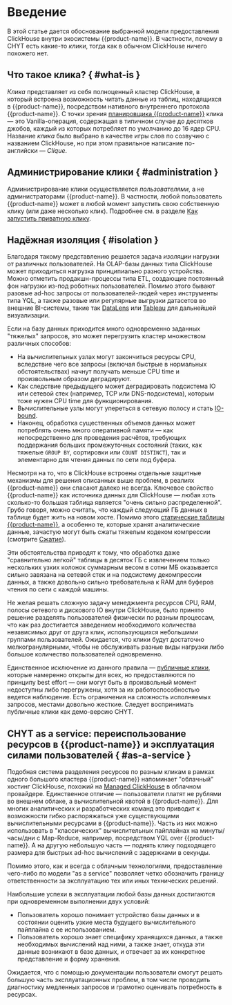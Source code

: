 # Введение

В этой статье дается обоснование выбранной модели предоставления ClickHouse внутри экосистемы {{product-name}}. В частности, почему в CHYT есть какие-то *клики*, тогда как в обычном ClickHouse ничего похожего нет.

## Что такое клика? { #what-is }

*Клика* представляет из себя полноценный кластер ClickHouse, в который встроена возможность читать данные из таблиц, находящихся в {{product-name}}, посредством нативного внутреннего протокола {{product-name}}.
С точки зрения [планировщика {{product-name}}](../../../../user-guide/data-processing/scheduler/scheduler-and-pools.md) клика — это Vanilla-операция, содержащая в типичном случае до десятков джобов, каждый из которых потребляет по умолчанию до 16 ядер CPU. Название *клика* было выбрано в качестве игры слов по созвучию с названием ClickHouse, но при этом правильное написание по-английски — *Clique*.

## Администрирование клики { #administration }

Администрирование клики осуществляется *пользователями*, а не администраторами {{product-name}}. В частности, любой пользователь {{product-name}} может в любой момент запустить свою собственную клику (или даже несколько клик). Подробнее см. в разделе [Как запустить приватную клику](../../../../user-guide/data-processing/chyt/cliques/start.md).

## Надёжная изоляция { #isolation }

Благодаря такому представлению решается задача *изоляции* нагрузки от различных пользователей. На OLAP-базы данных типа ClickHouse может приходиться нагрузка принципиально разного устройства. Можно отметить продакшн-процессы типа ETL, создающие постоянный фон нагрузки из-под роботных пользователей. Помимо этого бывают разовые ad-hoc запросы от пользователей-людей через инструменты типа YQL, а также разовые или регулярные выгрузки датасетов во внешние BI-системы, такие так [DataLens](https://cloud.yandex.ru/docs/datalens/) или [Tableau](https://www.tableau.com/) для дальнейшей визуализации.

Если на базу данных приходится много одновременно заданных "тяжелых" запросов, это может перегрузить кластер множеством различных способов:
- На вычислительных узлах могут закончиться ресурсы CPU, вследствие чего все запросы (включая быстрые в нормальных обстоятельствах) начнут получать меньше CPU time и произвольным образом деградируют.
- Как следствие предыдущего может деградировать подсистема IO или сетевой стек (например, TCP или DNS-подсистема), которым тоже нужен CPU time для функционирования.
- Вычислительные узлы могут упереться в сетевую полосу и стать [IO-bound](https://en.wikipedia.org/wiki/I/O_bound).
- Наконец, обработка существенных объемов данных может потреблять очень много оперативной памяти — как непосредственно для проведения расчётов, требующих поддержания больших промежуточных состояний (таких, как тяжелые `GROUP BY`, сортировки или `COUNT DISTINCT`), так и элементарно для чтения данных по сети под буфера.

Несмотря на то, что в ClickHouse встроены отдельные защитные механизмы для решения описанных выше проблем, в реалиях {{product-name}} они спасают далеко не всегда. Ключевое свойство {{product-name}} как источника данных для ClickHouse — любая хоть сколько-то большая таблица является "очень сильно распределенной". Грубо говоря, можно считать, что каждый следующий ГБ данных в таблице будет жить на новом хосте. Помимо этого  [статические таблицы {{product-name}}](../../../../user-guide/storage/static-tables.md), а особенно те, которые хранят аналитические данные, зачастую могут быть сжаты тяжелым кодеком компрессии (смотрите [Сжатие](../../../../user-guide/storage/compression.md)).

Эти обстоятельства приводят к тому, что обработка даже "сравнительно легкой" таблицы в десяток ГБ с извлечением только нескольких узких колонок суммарным весом в сотни МБ оказывается сильно завязана на сетевой стек и на подсистему декомпрессии данных, а также довольно сильно требовательна к RAM для буферов чтения по сети с каждой машины.

Не желая решать сложную задачу менеджмента ресурсов CPU, RAM, полосы сетевого и дискового IO внутри ClickHouse, было принято решение разделять пользователей физически по разным процессам, что как раз достигается заведением необходимого количества независимых друг от друга клик, использующихся небольшими группами пользователей. Ожидается, что клики будут достаточно мелкогранулярными, чтобы не обслуживать разные виды нагрузки либо большое количество пользователей одновременно.

Единственное исключение из данного правила — [публичные клики](../../../../user-guide/data-processing/chyt/try-chyt.md#public), которые намеренно открыты для всех, но предоставляются по принципу best effort — они могут быть в произвольный момент недоступны либо перегружены, хотя за их работоспособностью ведется наблюдение. Есть ограничения на сложность исполняемых запросов, местами довольно жесткие. Следует воспринимать публичные клики как демо-версию CHYT.

## CHYT as a service: переиспользование ресурсов в {{product-name}} и эксплуатация силами пользователей { #as-a-service }

Подобная система разделения ресурсов по разным кликам в рамках одного большого кластера {{product-name}} напоминает "облачный" хостинг ClickHouse, похожий на [Managed ClickHouse](https://cloud.yandex.ru/services/managed-clickhouse) в облачном провайдере. Единственное отличие — пользователи платят не рублями во внешнем облаке, а вычислительной квотой в {{product-name}}. Для многих аналитических и разработческих команд это приводит к возможности гибко распоряжаться уже существующими вычислительными ресурсами в {{product-name}}. Часть из них можно использовать в "классических" вычислительных пайплайнах на минуты/часы/дни с Map-Reduce, например, посредством YQL over {{product-name}}. А на другую небольшую часть — поднять клику подходящего размера для быстрых ad-hoc вычислений с задержками в секунды.

Помимо этого, как и всегда с облачным технологиями, предоставление чего-либо по модели "as a service" позволяет четко обозначить границу ответственности за эксплуатацию тех или иных технических решений.

Наибольшие успехи в эксплуатации любой базы данных достигаются при одновременном выполнении двух условий:

- Пользователь хорошо понимает устройство базы данных и в состоянии оценить узкие места будущего вычислительного пайплайна с ее использованием.
- Пользователь хорошо знает специфику хранящихся данных, а также необходимых вычислений над ними, а также знает, откуда эти данные возникают в базе данных, и отвечает за их конкретное представление и форму хранения.

Ожидается, что с помощью документации пользователи смогут решать большую часть эксплуатационных проблем, в том числе проводить диагностику медленных запросов и грамотно оценивать потребность в ресурсах.
